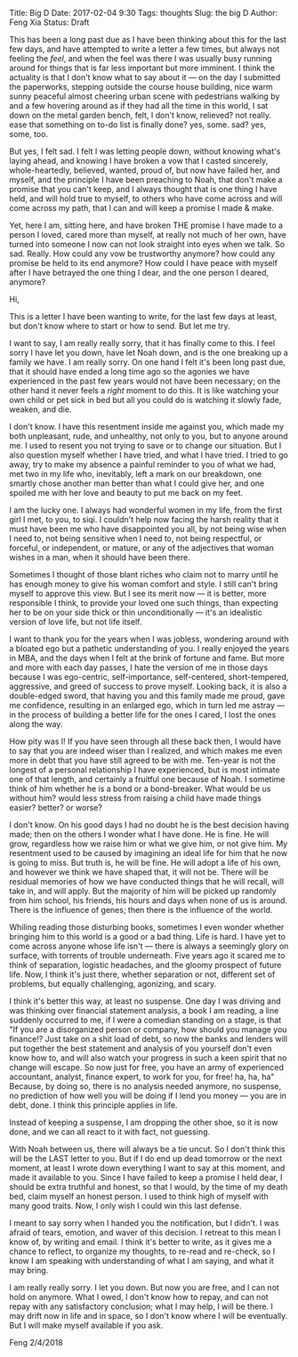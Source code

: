 Title: Big D
Date: 2017-02-04 9:30
Tags: thoughts
Slug: the big D
Author: Feng Xia
Status: Draft

This has been a long past due as I have been thinking about this for
the last few days, and have attempted to write a letter a few times,
but always not feeling the _feel_, and when the feel was there I was
usually busy running around for things that is far less important but
more imminent. I think the actuality is that I don't know what to say
about it &mdash; on the day I submitted the paperworks, stepping
outside the course house building, nice warm sunny peaceful almost
cheering urban scene with pedestrians walking by and a few hovering
around as if they had all the time in this world, I sat down on the
metal garden bench, felt, I don't know, relieved? not really. ease
that something on to-do list is finally done? yes, some. sad? yes,
some, too.

But yes, I felt sad. I felt I was letting people down, without knowing
what's laying ahead, and knowing I have broken a vow that I casted
sincerely, whole-heartedly, believed, wanted, proud of, but now have
failed her, and myself, and the principle I have been preaching to
Noah, that don't make a promise that you can't keep, and I always
thought that is one thing I have held, and will hold true to myself,
to others who have come across and will come across my path, that I
can and will keep a promise I made & make. 

Yet, here I am, sitting here, and have broken THE promise I have made to a
person I loved, cared more than myself, at really not much of her own,
have turned into someone I now can not look straight into eyes when we
talk. So sad. Really. How could any vow be trustworthy anymore? how
could any promise be held to its end anymore? How could I have peace
with myself after I have betrayed the one thing I dear, and the one
person I deared, anymore?

<div class="divider"></div>

Hi,

This is a letter I have been wanting to write, for the last few days
at least, but don't know where to start or how to send. But let me
try.

I want to say, I am really really sorry, that it has finally come to
this. I feel sorry I have let you down, have let Noah down, and is the
one breaking up a family we have. I am really sorry. On one hand I
felt it's been long past due, that it should have ended a long time
ago so the agonies we have experienced in the past few years would not
have been necessary; on the other hand it never feels a _right_ moment
to do this. It is like watching your own child or pet sick in bed but
all you could do is watching it slowly fade, weaken, and die.

I don't know. I have this resentment inside me against you, which made
my both unpleasant, rude, and unhealthy, not only to you, but to
anyone around me. I used to resent you not trying to save or to change
our situation. But I also question myself whether I have tried, and
what I have tried. I tried to go away, try to make my absence a
painful reminder to you of what we had, met two in my life who,
inevitably, left a mark on our breakdown, one smartly chose another
man better than what I could give her, and one spoiled me with her
love and beauty to put me back on my feet.

I am the lucky one. I always had wonderful women in my life, from
the first girl I met, to you, to siqi. I couldn't help now facing the
harsh reality that it must have been me who have disappointed you
all, by not being wise when I need to, not being
sensitive when I need to, not being respectful, or forceful, or
independent, or mature, or any of the adjectives that woman wishes in
a man, when it should have been there.

Sometimes I thought of those blant riches who claim not to marry until
he has enough money to give his woman comfort and style. I still can't
bring myself to approve this view. But I see its merit now &mdash;
it is better, more responsible I think, to provide your loved one such things,
than expecting her to be on your side thick or thin unconditionally
&mdash; it's an idealistic version of love life, but not life itself.

I want to thank you for the years when I was jobless, wondering around
with a bloated ego but a pathetic understanding of you. I really
enjoyed the years in MBA, and the days when I felt at the brink of
fortune and fame. But more and more with each day passes, I hate the
version of me in those days because I was ego-centric,
self-importance, self-centered, short-tempered, aggressive, and greed
of success to prove myself. Looking back, it is also a double-edged
sword, that having you and this family made me proud, gave me
confidence, resulting in an enlarged ego, which in turn led me astray
&mdash; in the process of building a better life for the ones I cared,
I lost the ones along the way. 

How pity was I! If you have seen through all these back then, I would
have to say that you are indeed wiser than I realized, and which makes
me even more in debt that you have still agreed to be with
me. Ten-year is not the longest of a personal relationship I have
experienced, but is most intimate one of that length, and certainly a
fruitful one because of Noah. I sometime think of him whether he is a
bond or a bond-breaker. What would be us without him? would less
stress from raising a child have made things easier? better? or worse?

I don't know. On his good days I had no doubt he is the best decision
having made; then on the others I wonder what I have done. He is
fine. He will grow, regardless how we raise him or what we give him,
or not give him. My resentment used to be caused by imagining an ideal
life for him that he now is going to miss. But truth is, he will be
fine. He will adopt a life of his own, and however we think we have
shaped that, it will not be. There will be residual memories of how we
have conducted things that he will recall, will take in, and will
apply. But the majority of him will be picked up randomly from him
school, his friends, his hours and days when none of us is
around. There is the influence of genes; then there is the influence
of the world.

Whiling reading those disturbing books, sometimes I even wonder
whether bringing him to this world is a good or a bad thing. Life is
hard. I have yet to come across anyone whose life isn't &mdash; there
is always a seemingly glory on surface, with torrents of trouble
underneath. Five years ago it scared me to think of separation,
logistic headaches, and the gloomy prospect of future life. Now, I
think it's just there, whether separation or not, different set of
problems, but equally challenging, agonizing, and scary. 

I think it's better this way, at least no suspense. One day I was
driving and was thinking over financial statement analysis, a book I
am reading, a line suddenly occurred to me, if I were a comedian
standing on a stage, is that "If you are a disorganized person or
company, how should you manage you finance!?  Just take on a shit load
of debt, so now the banks and lenders will put together the best
statement and analysis of you yourself don't even know how to, and will
also watch your progress in such a keen spirit that no change will
escape. So now just for free, you have an army of experienced
accountant, analyst, finance expert, to work for you, for free! ha,
ha, ha" Because, by doing so, there is no analysis needed anymore, no
suspense, no prediction of how well you will be doing if I lend you
money &mdash; you are in debt, done. I think this principle applies in
life.

Instead of keeping a suspense, I am dropping the other shoe, so it is
now done, and we can all react to it with fact, not guessing.

With Noah between us, there will always be a tie uncut. So I don't
think this will be the LAST letter to you. But if I do end up dead
tomorrow or the next moment, at least I wrote down everything I want
to say at this moment, and made it available to you. Since I have
failed to keep a promise I held dear, I should be extra truthful and
honest, so that I would, by the time of my death bed, claim myself
an honest person. I used to think high of myself with many good
traits. Now, I only wish I could win this last defense. 

I meant to say sorry when I handed you the notification, but I
didn't. I was afraid of tears, emotion, and waver of this decision. I
retreat to this mean I know of, by writing and email. I think it's
better to write, as it gives me a chance to reflect, to organize my
thoughts, to re-read and re-check, so I know I am speaking with
understanding of what I am saying, and what it may bring.

I am really really sorry. I let you down. But now you are free, and I
can not hold on anymore. What I owed, I don't know how to
repay, and can not repay with any satisfactory conclusion; 
what I may help, I will be there. I may drift now in life and in
space, so I don't know where I will be eventually. But I will make 
myself available if you ask. 

Feng
2/4/2018
